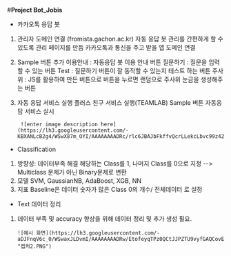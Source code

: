 #**Project Bot_Jobis**
- 카카오톡 응답 봇
1. 관리자 도메인 연결 (fromista.gachon.ac.kr)
    자동 응답 봇 관리를 간편하게 할 수 있도록 관리 페이지를 만듬
    카카오톡과 통신을 주고 받을 앱 도메인 연결

2. Sample 버튼 추가
    이용안내 : 자동응답 봇 이용 안내 버튼
    질문하기 : 질문을 입력할 수 있는 버튼
    Test : 질문하기 버튼이 잘 동작할 수 있는지 테스트 하는 버튼
    주사위 : JS를 활용하여 만든 버튼으로 버튼을 누르면 랜덤으로  주사위 눈금을 생성해주는 버튼
3. 자동 응답 서비스 실행
    플러스 친구 서비스 실행(TEAMLAB)
    Sample 버튼 자동응답 서비스 실시

		![enter image description here](https://lh3.googleusercontent.com/-KBXANLcB2g4/WSwX87m_OYI/AAAAAAAADRc/rlc6JBAJbFkffvQcrLLekcLbvc99z42VgCLcB/s0/%25EC%25BA%25A1%25EC%25B2%2598.PNG)

- Classification
1. 방향성: 데이터부족 해결
  해당하는 Class를 1, 나머지 Class를 0으로 지정 --> Multiclass 문제가 아닌 Binary문제로 변환
2. 모델
SVM, GaussianNB, AdaBoost, XGB, NN
3. 지표
  Baseline은 데이터 숫자가 많은 Class 0의 개수/ 전체데이터 로 설정

- Text 데이터 정리
1.  데이터 부족 및 accuracy 향상을 위해 데이터 정리 및 추가 생성 필요.

		![예시 화면](https://lh3.googleusercontent.com/-aDJFnqV6c_0/WSwaxJLDvmI/AAAAAAAADRw/EtofeyqTPz0QCtJJPZTU9vyfGAQCovEFwCLcB/s0/%25EC%25BA%25A1%25EC%25B2%25982.PNG "캡처2.PNG")
